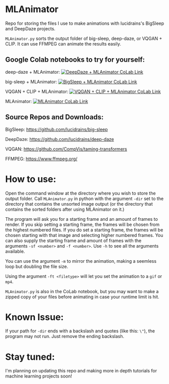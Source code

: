 # MLAnimator
 Repo for storing the files I use to make animations with lucidrains's BigSleep and DeepDaze projects.
 
 `MLAnimator.py` sorts the output folder of big-sleep, deep-daze, or VQGAN + CLIP. It can use FFMPEG can animate the results easily.
 

## Google Colab notebooks to try for yourself:
 
deep-daze + MLAnimator:   [![DeepDaze + MLAnimator CoLab Link](https://camo.githubusercontent.com/84f0493939e0c4de4e6dbe113251b4bfb5353e57134ffd9fcab6b8714514d4d1/68747470733a2f2f636f6c61622e72657365617263682e676f6f676c652e636f6d2f6173736574732f636f6c61622d62616467652e737667)](https://colab.research.google.com/drive/12EU4iVue3I91Pfqo5hc0-gXOtc81e3kK?usp=sharing)

big-sleep + MLAnimator:    [![BigSleep + MLAnimator CoLab Link](https://camo.githubusercontent.com/84f0493939e0c4de4e6dbe113251b4bfb5353e57134ffd9fcab6b8714514d4d1/68747470733a2f2f636f6c61622e72657365617263682e676f6f676c652e636f6d2f6173736574732f636f6c61622d62616467652e737667)](https://colab.research.google.com/drive/1oDYS2vJcuYfsqlqQvYkBf5lxxj6CKRvC?usp=sharing)

VQGAN + CLIP + MLAnimator: [![VQGAN + CLIP + MLAnimator CoLab Link](https://camo.githubusercontent.com/84f0493939e0c4de4e6dbe113251b4bfb5353e57134ffd9fcab6b8714514d4d1/68747470733a2f2f636f6c61622e72657365617263682e676f6f676c652e636f6d2f6173736574732f636f6c61622d62616467652e737667)](https://colab.research.google.com/drive/1ISGQEjl5-M7CDtngQE13D-IkGEjqKUCv?usp=sharing)

MLAnimator:     [![MLAnimator CoLab Link](https://camo.githubusercontent.com/84f0493939e0c4de4e6dbe113251b4bfb5353e57134ffd9fcab6b8714514d4d1/68747470733a2f2f636f6c61622e72657365617263682e676f6f676c652e636f6d2f6173736574732f636f6c61622d62616467652e737667)](https://colab.research.google.com/drive/1wS7SgGWqEYG0r9tXcJS3QRSntz5yBmbV?usp=sharing)

## Source Repos and Downloads:

 BigSleep: https://github.com/lucidrains/big-sleep
 
 DeepDaze: https://github.com/lucidrains/deep-daze
 
 VQGAN: https://github.com/CompVis/taming-transformers
 
 FFMPEG: https://www.ffmpeg.org/

# How to use:

Open the command window at the directory where you wish to store the output folder. Call `MLAnimator.py` in python with the argument `-dir` set to the directory that contains the unsorted image output (or the directory that contains the sorted folders after using MLAnimator on it.)

The program will ask you for a starting frame and an amount of frames to render. If you skip setting a starting frame, the frames will be chosen from the highest numbered files. If you do set a starting frame, the frames will be chosen starting with that image and selecting higher numbered frames.
You can also supply the starting frame and amount of frames with the arguments `-sf <number>` and `-f <number>`. Use `-h` to see all the arguments available.

You can use the argument `-m` to mirror the animation, making a seemless loop but doubling the file size.

Using the argument `-ft <filetype>` will let you set the animation to a `gif` or `mp4`.

`MLAnimator.py` is also in the CoLab notebook, but you may want to make a zipped copy of your files before animating in case your runtime limit is hit.


# Known Issue:

If your path for `-dir` ends with a backslash and quotes (like this: `\"`), the program may not run. Just remove the ending backslash.

	
# Stay tuned:
	
I'm planning on updating this repo and making more in depth tutorials for machine learning projects soon!
